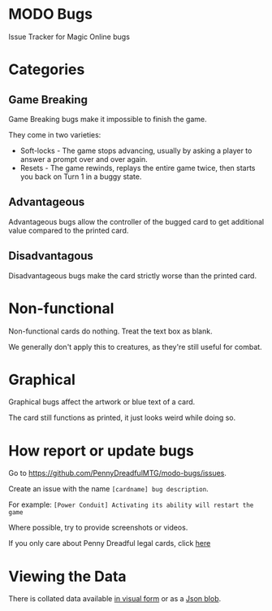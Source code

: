 # MODO Bugs
Issue Tracker for Magic Online bugs

# Categories

## Game Breaking

Game Breaking bugs make it impossible to finish the game.  

They come in two varieties:
* Soft-locks - The game stops advancing, usually by asking a player to answer a prompt over and over again.
* Resets - The game rewinds, replays the entire game twice, then starts you back on Turn 1 in a buggy state.

## Advantageous

Advantageous bugs allow the controller of the bugged card to get additional value compared to the printed card.

## Disadvantagous

Disadvantageous bugs make the card strictly worse than the printed card.

# Non-functional

Non-functional cards do nothing.  Treat the text box as blank.

We generally don't apply this to creatures, as they're still useful for combat.

# Graphical

Graphical bugs affect the artwork or blue text of a card.  

The card still functions as printed, it just looks weird while doing so.

# How report or update bugs

Go to <https://github.com/PennyDreadfulMTG/modo-bugs/issues>.

Create an issue with the name `[cardname] bug description`. 

For example: `[Power Conduit] Activating its ability will restart the game`

Where possible, try to provide screenshots or videos.

If you only care about Penny Dreadful legal cards, click [here](https://github.com/PennyDreadfulMTG/modo-bugs/issues?q=is%3Aopen+is%3Aissue+label%3A%22Affects+PD%22)

# Viewing the Data

There is collated data available [in visual form](https://pennydreadfulmagic.com/bugs) or as a [Json blob](https://pennydreadfulmtg.github.io/modo-bugs/bugs.json).
